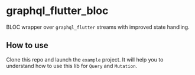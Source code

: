 # graphql_flutter_bloc

BLOC wrapper over `graphql_flutter` streams with improved state handling.

## How to use

Clone this repo and launch the `example` project. It will help you to understand how to use this lib
for `Query` and `Mutation`.
